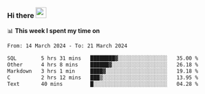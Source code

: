 ### Hi there <a href="https://www.gautamkrishnar.com/"><img src="https://media.giphy.com/media/hvRJCLFzcasrR4ia7z/giphy.gif" width="25px"></a>

📊 **This week I spent my time on**

<!--START_SECTION:waka-->

```txt
From: 14 March 2024 - To: 21 March 2024

SQL        5 hrs 31 mins   ████████▓░░░░░░░░░░░░░░░░   35.00 %
Other      4 hrs 8 mins    ██████▓░░░░░░░░░░░░░░░░░░   26.18 %
Markdown   3 hrs 1 min     ████▓░░░░░░░░░░░░░░░░░░░░   19.18 %
C          2 hrs 12 mins   ███▒░░░░░░░░░░░░░░░░░░░░░   13.95 %
Text       40 mins         █░░░░░░░░░░░░░░░░░░░░░░░░   04.28 %
```

<!--END_SECTION:waka-->
